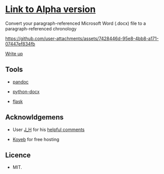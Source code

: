 # [Link to Alpha version](https://generate-chronology.3willows.xyz/)

Convert your paragraph-referenced Microsoft Word (.docx) file to a paragraph-referenced chronology

https://github.com/user-attachments/assets/7428446d-95e8-4bb8-a171-07447ef834fb

[Write up](https://programming-blog.3willows.xyz/post/2024-10-21-generate-chronology-first-steps/)

## Tools

- [pandoc](https://pandoc.org/)
  
- [python-docx](https://python-docx.readthedocs.io/en/latest/)

- [flask](https://flask.palletsprojects.com/en/stable/)

## Acknowldgemens

- User [J_H](https://codereview.stackexchange.com/users/145459/j-h) for his [helpful comments](https://codereview.stackexchange.com/questions/294181/flask-app-that-generates-word-chronology-from-word-document)

- [Koyeb](https://www.koyeb.com/) for free hosting

## Licence

- MIT.
